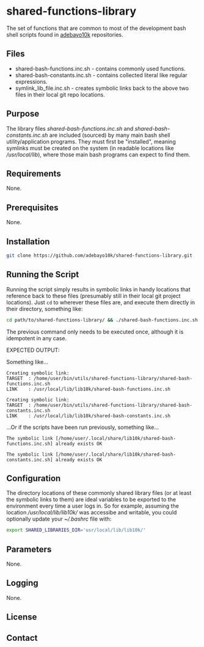 # shared-functions-library
The set of functions that are common to most of the development bash shell scripts found in [adebayo10k](https://github.com/adebayo10k) repositories.

## Files
- shared-bash-functions.inc.sh - contains commonly used functions.
- shared-bash-constants.inc.sh - contains collected literal like regular expressions.
- symlink_lib_file.inc.sh - creates symbolic links back to the above two files in their local git repo locations.

## Purpose
The library files _shared-bash-functions.inc.sh_ and _shared-bash-constants.inc.sh_ are included (sourced) by many main bash shell utility/application programs.
They must first be "installed", meaning symlinks must be created on the system (in readable locations like _/usr/local/lib_), where those main bash programs can expect to find them.

## Requirements
None.

## Prerequisites
None.

## Installation

``` bash
git clone https://github.com/adebayo10k/shared-functions-library.git
```

## Running the Script
Running the script simply results in symbolic links in handy locations that reference back to these files (presumably still in their local git project locations). 
Just `cd` to wherever these files are, and execute them directly in their directory, something like: 

``` bash
cd path/to/shared-functions-library/ && ./shared-bash-functions.inc.sh && ./shared-bash-constants.inc.sh
```

The previous command only needs to be executed once, although it is idempotent in any case.

EXPECTED OUTPUT:

Something like...

```
Creating symbolic link:
TARGET	: /home/user/bin/utils/shared-functions-library/shared-bash-functions.inc.sh
LINK	: /usr/local/lib/lib10k/shared-bash-functions.inc.sh

Creating symbolic link:
TARGET	: /home/user/bin/utils/shared-functions-library/shared-bash-constants.inc.sh
LINK	: /usr/local/lib/lib10k/shared-bash-constants.inc.sh
```

...Or if the scripts have been run previously, something like...

```
The symbolic link [/home/user/.local/share/lib10k/shared-bash-functions.inc.sh] already exists OK

The symbolic link [/home/user/.local/share/lib10k/shared-bash-constants.inc.sh] already exists OK
```


## Configuration
The directory locations of these commonly shared library files (or at least the symbolic links to them) are ideal variables to be exported to the environment every time a user logs in.
So for example, assuming the location _/usr/local/lib/lib10k/_ was accessibe and writable, you could optionally update your _~/.bashrc_ file with:

``` bash
export SHARED_LIBRARIES_DIR='usr/local/lib/lib10k/'
```


## Parameters
None.

## Logging
None.

## License


## Contact














